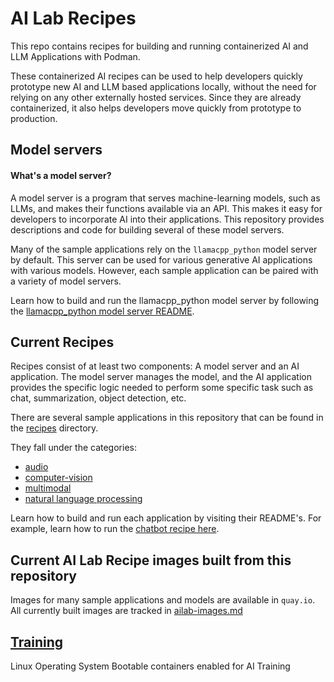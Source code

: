 # AI Lab Recipes

This repo contains recipes for building and running containerized AI and LLM
Applications with Podman.

These containerized AI recipes can be used to help developers quickly prototype
new AI and LLM based applications locally, without the need for relying on any other
externally hosted services. Since they are already containerized, it also helps
developers move quickly from prototype to production.

## Model servers

#### What's a model server?

A model server is a program that serves machine-learning models, such as LLMs, and
makes their functions available via an API. This makes it easy for developers to 
incorporate AI into their applications. This repository provides descriptions and 
code for building several of these model servers.

Many of the sample applications rely on the `llamacpp_python` model server by
default. This server can be used for various generative AI applications with various models.
However, each sample application can be paired with a variety of model servers.

Learn how to build and run the llamacpp_python model server by following the
[llamacpp_python model server README](/model_servers/llamacpp_python/README.md).

## Current Recipes 

Recipes consist of at least two components: A model server and an AI application.
The model server manages the model, and the AI application provides the specific 
logic needed to perform some specific task such as chat, summarization, object 
detection, etc. 

There are several sample applications in this repository that can be found in the
[recipes](./recipes) directory.

They fall under the categories:

* [audio](./recipes/audio)
* [computer-vision](./recipes/computer_vision)
* [multimodal](./recipes/multimodal)
* [natural language processing](./recipes/natural_language_processing)


Learn how to build and run each application by visiting their README's. 
For example, learn how to run the [chatbot recipe here](./recipes/natural_language_processing/chatbot).

## Current AI Lab Recipe images built from this repository

Images for many sample applications and models are available in `quay.io`. All
currently built images are  tracked in
[ailab-images.md](./ailab-images.md)

## [Training](./training/README.md)

Linux Operating System Bootable containers enabled for AI Training
